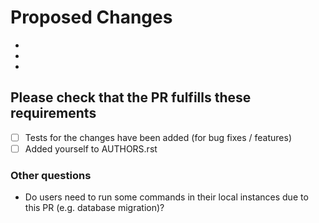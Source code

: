 # Proposed Changes

-
-
-

## Please check that the PR fulfills these requirements

- [ ] Tests for the changes have been added (for bug fixes / features)
- [ ] Added yourself to AUTHORS.rst

### Other questions

* Do users need to run some commands in their local instances due to this PR
  (e.g. database migration)?

